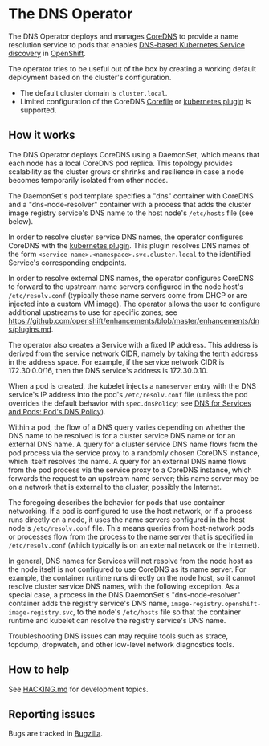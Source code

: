 # The DNS Operator

The DNS Operator deploys and manages [CoreDNS](https://coredns.io) to provide a name resolution service to pods that enables [DNS-based Kubernetes Service discovery](https://kubernetes.io/docs/concepts/services-networking/service/#dns) in [OpenShift](https://openshift.io).

The operator tries to be useful out of the box by creating a working default deployment based on the cluster's configuration.

* The default cluster domain is `cluster.local`.
* Limited configuration of the CoreDNS [Corefile](https://coredns.io/manual/toc/#configuration) or [kubernetes plugin](https://coredns.io/plugins/kubernetes/) is supported.

## How it works

The DNS Operator deploys CoreDNS using a DaemonSet, which means that each node has a local CoreDNS pod replica.  This topology provides scalability as the cluster grows or shrinks and resilience in case a node becomes temporarily isolated from other nodes.

The DaemonSet's pod template specifies a "dns" container with CoreDNS and a "dns-node-resolver" container with a process that adds the cluster image registry service's DNS name to the host node's `/etc/hosts` file (see below).

In order to resolve cluster service DNS names, the operator configures CoreDNS with the [kubernetes plugin](https://coredns.io/plugins/kubernetes/).  This plugin resolves DNS names of the form `<service name>.<namespace>.svc.cluster.local` to the identified Service's corresponding endpoints.

In order to resolve external DNS names, the operator configures CoreDNS to forward to the upstream name servers configured in the node host's `/etc/resolv.conf` (typically these name servers come from DHCP or are injected into a custom VM image).  The operator allows the user to configure additional upstreams to use for specific zones; see <https://github.com/openshift/enhancements/blob/master/enhancements/dns/plugins.md>.

The operator also creates a Service with a fixed IP address.  This address is derived from the service network CIDR, namely by taking the tenth address in the address space.  For example, if the service network CIDR is 172.30.0.0/16, then the DNS service's address is 172.30.0.10.

When a pod is created, the kubelet injects a `nameserver` entry with the DNS service's IP address into the pod's `/etc/resolv.conf` file (unless the pod overrides the default behavior with `spec.dnsPolicy`; see [DNS for Services and Pods: Pod's DNS Policy](https://kubernetes.io/docs/concepts/services-networking/dns-pod-service/#pod-s-dns-policy)).

Within a pod, the flow of a DNS query varies depending on whether the DNS name to be resolved is for a cluster service DNS name or for an external DNS name.  A query for a cluster service DNS name flows from the pod process via the service proxy to a randomly chosen CoreDNS instance, which itself resolves the name.  A query for an external DNS name flows from the pod process via the service proxy to a CoreDNS instance, which forwards the request to an upstream name server; this name server may be on a network that is external to the cluster, possibly the Internet.

The foregoing describes the behavior for pods that use container networking.  If a pod is configured to use the host network, or if a process runs directly on a node, it uses the name servers configured in the host node's `/etc/resolv.conf` file.  This means queries from host-network pods or processes flow from the process to the name server that is specified in `/etc/resolv.conf` (which typically is on an external network or the Internet).

In general, DNS names for Services will not resolve from the node host as the node itself is not configured to use CoreDNS as its name server.  For example, the container runtime runs directly on the node host, so it cannot resolve cluster service DNS names, with the following exception.  As a special case, a process in the DNS DaemonSet's "dns-node-resolver" container adds the registry service's DNS name, `image-registry.openshift-image-registry.svc`, to the node's `/etc/hosts` file so that the container runtime and kubelet can resolve the registry service's DNS name.

Troubleshooting DNS issues can may require tools such as strace, tcpdump, dropwatch, and other low-level network diagnostics tools.


## How to help

See [HACKING.md](HACKING.md) for development topics.

## Reporting issues

Bugs are tracked in [Bugzilla](https://bugzilla.redhat.com/enter_bug.cgi?product=OpenShift%20Container%20Platform&component=DNS).
